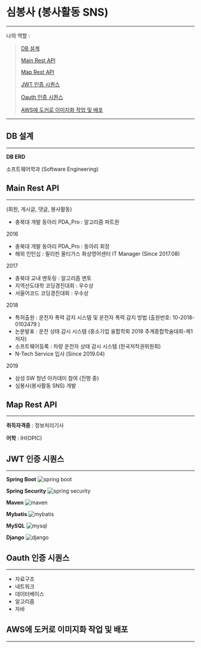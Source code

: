 # 심봉사 (봉사활동  SNS)

-------------------     ----------------------------
나의 역할 :

> [DB 설계](#DB-설계)
>
> [Main Rest API](#Main-Rest-API)
>
> [Map Rest API](#Map-Rest-API)
>
> [JWT 인증 시퀀스](#JWT-인증-시퀀스)
>
> [Oauth 인증 시퀀스](#Oauth-인증-시퀀스)
>
> [AWS에 도커로 이미지화 작업 및 배포](#AWS에-도커로-이미지화-작업-및-배포)

-------------------     ----------------------------

## DB 설계
---------

**DB ERD** 

소프트웨어학과 (Software Engineering)



## Main Rest API
---------

(회원, 게시글, 댓글, 봉사활동)

* 충북대 개발 동아리 PDA_Pro : 알고리즘 파트원

2016

* 충북대 개발 동아리 PDA_Pro : 동아리 회장
* 해외 인턴십 : 필리핀 올티가스 화상영어센터 IT Manager (Since 2017.08)

2017

* 충북대 교내 멘토링 : 알고리즘 멘토
* 지역선도대학 코딩경진대회 : 우수상
* 서울어코드 코딩경진대회 : 우수상

2018

* 특허출원 : 운전자 폭력 감지 시스템 및 운전자 폭력 감지 방법 (출원번호:  10-2018-0102479 )
* 논문발표 : 운전 상태 감시 시스템 (중소기업 융합학회 2018 추계종합학술대회-제1저자)
* 소프트웨어등록 :  차량 운전자 상태 감시 시스템 (한국저작권위원회) 
* N-Tech Service 입사 (Since 2019.04)

2019

* 삼성 SW 청년 아카데미 참여 (진행 중)
* 심봉사(봉사활동 SNS) 개발




## Map Rest API
----------

**취득자격증** : 정보처리기사

**어학** : IH(OPIC) 



## JWT 인증 시퀀스
--------------------

**Spring Boot** ![spring boot](https://img.shields.io/badge/spring_boot-2.2.4-Green?logo=spring )

**Spring Security** ![spring security](https://img.shields.io/badge/spring_security-2.2.4-Green?logo=spring )

**Maven** ![maven](https://img.shields.io/badge/maven-4.0.0-red?logo=apache )

**Mybatis** ![mybatis](https://img.shields.io/badge/mabatis-2.1.1-black ) 

**MySQL** ![mysql](https://img.shields.io/badge/mysql-8.0.19-blue?logo=mysql)

**Django** ![django](https://img.shields.io/badge/django-2.2.7-yellow?logo=django)

[ref]: https://github.com/pjh8827/Portfolio/tree/master/Simbongsa/back_end



## Oauth 인증 시퀀스
----------------------------------------

* 자료구조
* 네트워크
* 데이터베이스
* 알고리즘
* 자바

## AWS에 도커로 이미지화 작업 및 배포
----------------------------------------
